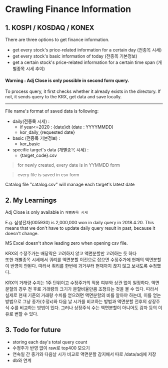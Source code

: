 # Crawling Finance Information

## 1. KOSPI / KOSDAQ / KONEX

There are three options to get finance information.

- get every stock's price-related information for a certain day (전종목 시세)
- get every stock's basic information of today (전종목 기본정보) 
- get a certain stock's price-related information for a certain time span (개별종목 시세 추이) 
#### Warning : Adj Close is only possible in second form query.

To process query, it first checks whether it already exists in the
directory. If not, it sends query to the KRX, get data and save locally.

 ---

File name's format of saved data is following:
 - daily(전종목 시세) :
   - if year<=2020 : {date}dt  (date : YYYYMMDD)
   - kor_daily_{requested date}
 - basic (전종목 기본정보) :
   - kor_basic
 - specific target's data (개별종목 시세) : 
   - {target_code}.csv

> for newly created, every date is in YYMMDD form

> every file is saved in csv form

Catalog file "catalog.csv" will manage each target's latest date

## 2. My Learnings

Adj Close is only available in `개별종목 시세`

E.g. 삼성전자(005930) is 2,000,000 won in daily query in 2018.4.20. This means
that we don't have to update daily query result in past, because
it doesn't change.

MS Excel doesn't show leading zero when opening csv file.

KRX의 수정주가는 배당락은 고려하지 않고 액면분할만 고려하는 듯 하다  
또한 개별종목 시세에서 쿼리를 액면분할 이전으로 잡으면 수정주가에 현재의
액면분할이 반영이 안된다. 따라서 쿼리를 한번에 과거부터 현재까지 끊지 않고
보내도록 수정했다.

KRX의 거래량 수치는 1주 단위이고 수정주가의 적용 여부와 상관 없이 일정하다.
액면분할의 경우 전 후로 거래량의 크기가 분할비율만큼 조정되는 것을 볼 수 있다.
따라서 실제로 현재 기준의 거래량 수치를 얻으려면 액면분할의 비를 알아야 하는데,
이를 얻는 방법으로 그냥 종가(수정x)와 다음 날 시가를 비교하는 방법과 액면분할
전후의 상장주식 수를 비교하는 방법이 있다. 그러나 상장주식 수는 액면분할이 아니어도
감자 등의 이유로 변할 수 있다.

## 3. Todo for future

 - storing each day's total query count
 - 수정주가 반영 없이 raw로 top400 모으기
 - 연속일 간 종가와 다음날 시가 비교로 액면분할 감지해서 따로 /data/adj에 저장
 - db와 연계